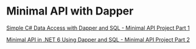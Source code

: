 # Minimal API with Dapper

[Simple C# Data Access with Dapper and SQL - Minimal API Project Part 1](https://www.youtube.com/watch?v=dwMFg6uxQ0I)

[Minimal API in .NET 6 Using Dapper and SQL - Minimal API Project Part 2](https://www.youtube.com/watch?v=5tYSO5mAjXs)
